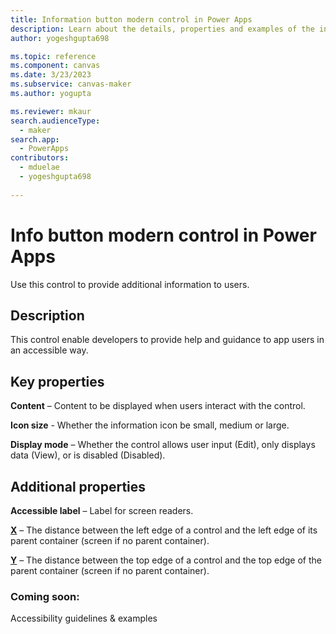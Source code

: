 ```yaml
---
title: Information button modern control in Power Apps
description: Learn about the details, properties and examples of the information button modern control in Power Apps.
author: yogeshgupta698

ms.topic: reference
ms.component: canvas
ms.date: 3/23/2023
ms.subservice: canvas-maker
ms.author: yogupta

ms.reviewer: mkaur
search.audienceType: 
  - maker
search.app: 
  - PowerApps
contributors:
  - mduelae
  - yogeshgupta698
  
---
```

# Info button modern control in Power Apps
Use this control to provide additional information to users.

## Description
This control enable developers to provide help and guidance to app users in an accessible way.

## Key properties
**Content** – Content to be displayed when users interact with the control.

**Icon size** - Whether the information icon be small, medium or large.

**Display mode** – Whether the control allows user input (Edit), only displays data (View), or is disabled (Disabled).


## Additional properties
**Accessible label** – Label for screen readers.

**[X](../properties-size-location.md)** – The distance between the left edge of a control and the left edge of its parent container (screen if no parent container).

**[Y](../properties-size-location.md)** – The distance between the top edge of a control and the top edge of the parent container (screen if no parent container).

### Coming soon:
Accessibility guidelines & examples


